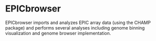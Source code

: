 # EPICbrowser
EPICbrowser imports and analyzes EPIC array data (using the CHAMP     package) and performs several analyses including genome binning visualization     and genome browser implementation.

